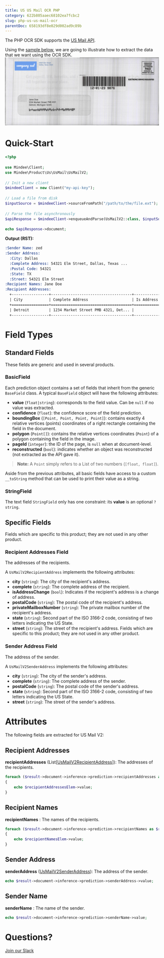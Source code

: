 ```yaml
---
title: US US Mail OCR PHP
category: 622b805aaec68102ea7fcbc2
slug: php-us-us-mail-ocr
parentDoc: 658193df8e029d002ad9c89b
---
```

The PHP OCR SDK supports the [US Mail API](https://platform.mindee.com/mindee/us_mail).

Using the [sample below](https://github.com/mindee/client-lib-test-data/blob/main/products/us_mail/default_sample.jpg), we are going to illustrate how to extract the data that we want using the OCR SDK.
![US Mail sample](https://github.com/mindee/client-lib-test-data/blob/main/products/us_mail/default_sample.jpg?raw=true)

# Quick-Start
```php
<?php

use Mindee\Client;
use Mindee\Product\Us\UsMail\UsMailV2;

// Init a new client
$mindeeClient = new Client("my-api-key");

// Load a file from disk
$inputSource = $mindeeClient->sourceFromPath("/path/to/the/file.ext");

// Parse the file asynchronously
$apiResponse = $mindeeClient->enqueueAndParse(UsMailV2::class, $inputSource);

echo $apiResponse->document;
```

**Output (RST):**
```rst
:Sender Name: zed
:Sender Address:
  :City: Dallas
  :Complete Address: 54321 Elm Street, Dallas, Texas ...
  :Postal Code: 54321
  :State: TX
  :Street: 54321 Elm Street
:Recipient Names: Jane Doe
:Recipient Addresses:
  +-----------------+-------------------------------------+-------------------+-------------+------------------------+-------+---------------------------+
  | City            | Complete Address                    | Is Address Change | Postal Code | Private Mailbox Number | State | Street                    |
  +=================+=====================================+===================+=============+========================+=======+===========================+
  | Detroit         | 1234 Market Street PMB 4321, Det... |                   | 12345       | 4321                   | MI    | 1234 Market Street        |
  +-----------------+-------------------------------------+-------------------+-------------+------------------------+-------+---------------------------+
```

# Field Types
## Standard Fields
These fields are generic and used in several products.

### BasicField
Each prediction object contains a set of fields that inherit from the generic `BaseField` class.
A typical `BaseField` object will have the following attributes:

* **value** (`float|string`): corresponds to the field value. Can be `null` if no value was extracted.
* **confidence** (`float`): the confidence score of the field prediction.
* **boundingBox** (`[Point, Point, Point, Point]`): contains exactly 4 relative vertices (points) coordinates of a right rectangle containing the field in the document.
* **polygon** (`Point[]`): contains the relative vertices coordinates (`Point`) of a polygon containing the field in the image.
* **pageId** (`integer`): the ID of the page, is `null` when at document-level.
* **reconstructed** (`bool`): indicates whether an object was reconstructed (not extracted as the API gave it).

> **Note:** A `Point` simply refers to a List of two numbers (`[float, float]`).


Aside from the previous attributes, all basic fields have access to a custom `__toString` method that can be used to print their value as a string.

### StringField
The text field `StringField` only has one constraint: its **value** is an optional `?string`.

## Specific Fields
Fields which are specific to this product; they are not used in any other product.

### Recipient Addresses Field
The addresses of the recipients.

A `UsMailV2RecipientAddress` implements the following attributes:

* **city** (`string`): The city of the recipient's address.
* **complete** (`string`): The complete address of the recipient.
* **isAddressChange** (`bool`): Indicates if the recipient's address is a change of address.
* **postalCode** (`string`): The postal code of the recipient's address.
* **privateMailboxNumber** (`string`): The private mailbox number of the recipient's address.
* **state** (`string`): Second part of the ISO 3166-2 code, consisting of two letters indicating the US State.
* **street** (`string`): The street of the recipient's address.
Fields which are specific to this product; they are not used in any other product.

### Sender Address Field
The address of the sender.

A `UsMailV2SenderAddress` implements the following attributes:

* **city** (`string`): The city of the sender's address.
* **complete** (`string`): The complete address of the sender.
* **postalCode** (`string`): The postal code of the sender's address.
* **state** (`string`): Second part of the ISO 3166-2 code, consisting of two letters indicating the US State.
* **street** (`string`): The street of the sender's address.

# Attributes
The following fields are extracted for US Mail V2:

## Recipient Addresses
**recipientAddresses** (List[[UsMailV2RecipientAddress](#recipient-addresses-field)]): The addresses of the recipients.

```php
foreach ($result->document->inference->prediction->recipientAddresses as $recipientAddressesElem)
{
    echo $recipientAddressesElem->value;
}
```

## Recipient Names
**recipientNames** : The names of the recipients.

```php
foreach ($result->document->inference->prediction->recipientNames as $recipientNamesElem)
{
    echo $recipientNamesElem->value;
}
```

## Sender Address
**senderAddress** ([UsMailV2SenderAddress](#sender-address-field)): The address of the sender.

```php
echo $result->document->inference->prediction->senderAddress->value;
```

## Sender Name
**senderName** : The name of the sender.

```php
echo $result->document->inference->prediction->senderName->value;
```

# Questions?
[Join our Slack](https://join.slack.com/t/mindee-community/shared_invite/zt-2d0ds7dtz-DPAF81ZqTy20chsYpQBW5g)
